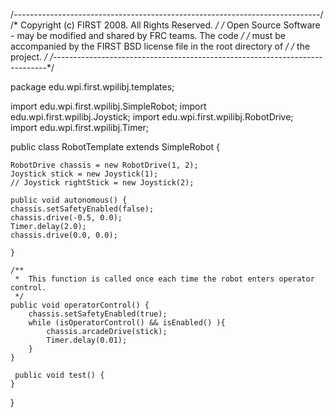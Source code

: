 /*----------------------------------------------------------------------------*/
/* Copyright (c) FIRST 2008. All Rights Reserved.                             */
/* Open Source Software - may be modified and shared by FRC teams. The code   */
/* must be accompanied by the FIRST BSD license file in the root directory of */
/* the project.                                                               */
/*----------------------------------------------------------------------------*/

package edu.wpi.first.wpilibj.templates;


import edu.wpi.first.wpilibj.SimpleRobot;
import edu.wpi.first.wpilibj.Joystick;
import edu.wpi.first.wpilibj.RobotDrive;        
import edu.wpi.first.wpilibj.Timer;
 
public class RobotTemplate extends SimpleRobot {
    
    RobotDrive chassis = new RobotDrive(1, 2);
    Joystick stick = new Joystick(1);
    // Joystick rightStick = new Joystick(2);
    
    public void autonomous() {
    chassis.setSafetyEnabled(false);
    chassis.drive(-0.5, 0.0);
    Timer.delay(2.0);
    chassis.drive(0.0, 0.0);
    
    }

    /**
     *  This function is called once each time the robot enters operator control.
     */
    public void operatorControl() {
        chassis.setSafetyEnabled(true);
        while (isOperatorControl() && isEnabled() ){
            chassis.arcadeDrive(stick);
            Timer.delay(0.01);
        }
    }

     public void test() { 
    }
}     

